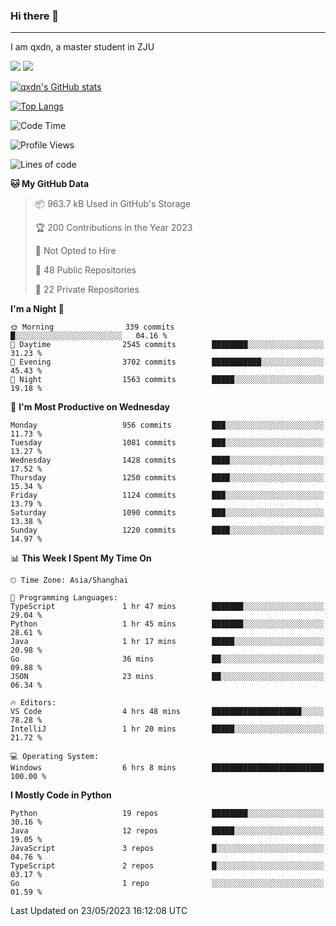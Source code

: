 ### Hi there 👋
---

I am qxdn, a master student in ZJU

[![](https://img.shields.io/badge/blog-qxdn-brightgreen?style=for-the-badge&logo=hexo)](https://qianxu.run) [![](https://img.shields.io/badge/bilibili-qxdn-ff69b4?style=for-the-badge&logo=Bilibili)](https://space.bilibili.com/11674667)


[![qxdn's GitHub stats](https://github-readme-stats.vercel.app/api?username=qxdn&count_private=true&show_icons=true)](https://github.com/qxdn)

[![Top Langs](https://github-readme-stats.vercel.app/api/top-langs/?username=qxdn&layout=compact)](https://github.com/qxdn)

<!--START_SECTION:waka-->
![Code Time](http://img.shields.io/badge/Code%20Time-1%2C051%20hrs%2036%20mins-blue)

![Profile Views](http://img.shields.io/badge/Profile%20Views-11-blue)

![Lines of code](https://img.shields.io/badge/From%20Hello%20World%20I%27ve%20Written-10.6%20million%20lines%20of%20code-blue)

**🐱 My GitHub Data** 

> 📦 963.7 kB Used in GitHub's Storage 
 > 
> 🏆 200 Contributions in the Year 2023
 > 
> 🚫 Not Opted to Hire
 > 
> 📜 48 Public Repositories 
 > 
> 🔑 22 Private Repositories 
 > 
**I'm a Night 🦉** 

```text
🌞 Morning                339 commits         █░░░░░░░░░░░░░░░░░░░░░░░░   04.16 % 
🌆 Daytime                2545 commits        ████████░░░░░░░░░░░░░░░░░   31.23 % 
🌃 Evening                3702 commits        ███████████░░░░░░░░░░░░░░   45.43 % 
🌙 Night                  1563 commits        █████░░░░░░░░░░░░░░░░░░░░   19.18 % 
```
📅 **I'm Most Productive on Wednesday** 

```text
Monday                   956 commits         ███░░░░░░░░░░░░░░░░░░░░░░   11.73 % 
Tuesday                  1081 commits        ███░░░░░░░░░░░░░░░░░░░░░░   13.27 % 
Wednesday                1428 commits        ████░░░░░░░░░░░░░░░░░░░░░   17.52 % 
Thursday                 1250 commits        ████░░░░░░░░░░░░░░░░░░░░░   15.34 % 
Friday                   1124 commits        ███░░░░░░░░░░░░░░░░░░░░░░   13.79 % 
Saturday                 1090 commits        ███░░░░░░░░░░░░░░░░░░░░░░   13.38 % 
Sunday                   1220 commits        ████░░░░░░░░░░░░░░░░░░░░░   14.97 % 
```


📊 **This Week I Spent My Time On** 

```text
🕑︎ Time Zone: Asia/Shanghai

💬 Programming Languages: 
TypeScript               1 hr 47 mins        ███████░░░░░░░░░░░░░░░░░░   29.04 % 
Python                   1 hr 45 mins        ███████░░░░░░░░░░░░░░░░░░   28.61 % 
Java                     1 hr 17 mins        █████░░░░░░░░░░░░░░░░░░░░   20.98 % 
Go                       36 mins             ██░░░░░░░░░░░░░░░░░░░░░░░   09.88 % 
JSON                     23 mins             ██░░░░░░░░░░░░░░░░░░░░░░░   06.34 % 

🔥 Editors: 
VS Code                  4 hrs 48 mins       ████████████████████░░░░░   78.28 % 
IntelliJ                 1 hr 20 mins        █████░░░░░░░░░░░░░░░░░░░░   21.72 % 

💻 Operating System: 
Windows                  6 hrs 8 mins        █████████████████████████   100.00 % 
```

**I Mostly Code in Python** 

```text
Python                   19 repos            ████████░░░░░░░░░░░░░░░░░   30.16 % 
Java                     12 repos            █████░░░░░░░░░░░░░░░░░░░░   19.05 % 
JavaScript               3 repos             █░░░░░░░░░░░░░░░░░░░░░░░░   04.76 % 
TypeScript               2 repos             █░░░░░░░░░░░░░░░░░░░░░░░░   03.17 % 
Go                       1 repo              ░░░░░░░░░░░░░░░░░░░░░░░░░   01.59 % 
```




 Last Updated on 23/05/2023 16:12:08 UTC
<!--END_SECTION:waka-->

<!--
**qxdn/qxdn** is a ✨ _special_ ✨ repository because its `README.md` (this file) appears on your GitHub profile.

Here are some ideas to get you started:

- 🔭 I’m currently working on ...
- 🌱 I’m currently learning ...
- 👯 I’m looking to collaborate on ...
- 🤔 I’m looking for help with ...
- 💬 Ask me about ...
- 📫 How to reach me: ...
- 😄 Pronouns: ...
- ⚡ Fun fact: ...
-->
